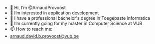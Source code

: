 - 👋 Hi, I’m @ArnaudProvoost
- 👀 I’m interested in application development
- 🌱 I have a professional bachelor's degree in Toegepaste informatica
- 🌱 I’m currently going for my master in Computer Science at VUB
- 📫 How to reach me:
- arnaud.david.b.provoost@vub.be
